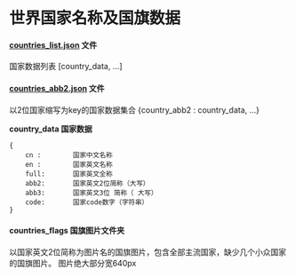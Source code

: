# 世界国家名称及国旗数据

#### [countries_list.json](countries_list.json "世界国家数据列表") 文件
国家数据列表 [country_data, ...]

#### [countries_abb2.json](countries_abb2.json "世界国家数据集合") 文件
以2位国家缩写为key的国家数据集合 {country_abb2 : country_data,  ...}

**country_data 国家数据**
```
{
	cn : 		国家中文名称
	en : 		国家英文名称
	full: 		国家英文全称
	abb2: 		国家英文2位简称（大写）
	abb3:		国家英文3位 简称（ 大写）
	code:		国家code数字（字符串）
}
```

#### countries_flags 国旗图片文件夹
以国家英文2位简称为图片名的国旗图片，包含全部主流国家，缺少几个小众国家的国旗图片。
图片绝大部分宽640px
